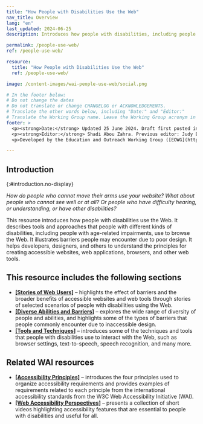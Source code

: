 ```yaml
---
title: "How People with Disabilities Use the Web"
nav_title: Overview
lang: "en"
last_updated: 2024-06-25
description: Introduces how people with disabilities, including people with age-related impairments, use the Web.

permalink: /people-use-web/
ref: /people-use-web/

resource:
  title: "How People with Disabilities Use the Web"
  ref: /people-use-web/

image: /content-images/wai-people-use-web/social.png

# In the footer below:
# Do not change the dates
# Do not translate or change CHANGELOG or ACKNOWLEDGEMENTS.
# Translate the other words below, including "Date:" and "Editor:"
# Translate the Working Group name. Leave the Working Group acronym in English.
footer: >
  <p><strong>Date:</strong> Updated 25 June 2024. Draft first posted in 2000.<!-- CHANGELOG.--></p>
  <p><strong>Editor:</strong> Shadi Abou Zahra. Previous editor: Judy Brewer. See  ACKNOWLEDGEMENTS for additional editors and contributors.</p>
  <p>Developed by the Education and Outreach Working Group ([EOWG](http://www.w3.org/WAI/EO/)) with support from the [WAI-Guide Project](https://www.w3.org/WAI/about/projects/wai-guide/) and [WAI-AGE Project](https://www.w3.org/WAI/WAI-AGE/) co-funded by the European Commission (EC).

---
```


## Introduction
{:#introduction.no-display}

*How do people who cannot move their arms use your website? What about people who cannot see well or at all? Or people who have difficulty hearing, or understanding, or have other disabilities?*

This resource introduces how people with disabilities use the Web. It describes tools and approaches that people with different kinds of disabilities, including people with age-related impairments, use to browse the Web. It illustrates barriers people may encounter due to poor design. It helps developers, designers, and others to understand the principles for creating accessible websites, web applications, browsers, and other web tools.

## This resource includes the following sections

-   **[[Stories of Web Users]](/people-use-web/user-stories/)** – highlights the effect of barriers and the broader benefits of accessible websites and web tools through stories of selected scenarios of people with disabilities using the Web.
-   **[[Diverse Abilities and Barriers]](/people-use-web/abilities-barriers/)** – explores the wide range of diversity of people and abilities, and highlights some of the types of barriers that people commonly encounter due to inaccessible design.
-   **[[Tools and Techniques]](/people-use-web/tools-techniques/)** – introduces some of the techniques and tools that people with disabilities use to interact with the Web, such as browser settings, text-to-speech, speech recognition, and many more.

## Related WAI resources

-   **[[Accessibility Principles]](/fundamentals/accessibility-principles/)** – introduces the four principles used to organize accessibility requirements and provides examples of requirements related to each principle from the international accessibility standards from the W3C Web Accessibility Initiative (WAI).
-   **[[Web Accessibility Perspectives]](/perspective-videos/)** – presents a collection of short videos highlighting accessibility features that are essential to people with disabilities and useful for all.

